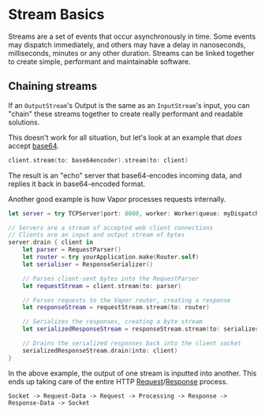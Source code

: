 # Stream Basics

Streams are a set of events that occur asynchronously in time. Some events may dispatch immediately, and others may have a delay in nanoseconds, milliseconds, minutes or any other duration. Streams can be linked together to create simple, performant and maintainable software.

## Chaining streams

If an `OutputStream`'s Output is the same as an `InputStream`'s input, you can "chain" these streams together to create really performant and readable solutions.

This doesn't work for all situation, but let's look at an example that *does* accept [base64](../crypto/base64.md).

```swift
client.stream(to: base64encoder).stream(to: client)
```

The result is an "echo" server that base64-encodes incoming data, and replies it back in base64-encoded format.

Another good example is how Vapor processes requests internally.

```swift
let server = try TCPServer(port: 8080, worker: Worker(queue: myDispatchQueue))

// Servers are a stream of accepted web client connections
// Clients are an input and output stream of bytes
server.drain { client in
    let parser = RequestParser()
    let router = try yourApplication.make(Router.self)
    let serialiser = ResponseSerializer()

    // Parses client-sent bytes into the RequestParser
    let requestStream = client.stream(to: parser)

    // Parses requests to the Vapor router, creating a response
    let responseStream = requestStream.stream(to: router)

    // Serializes the responses, creating a byte stream
    let serializedResponseStream = responseStream.stream(to: serializer)

    // Drains the serialized responses back into the client socket
    serializedResponseStream.drain(into: client)
}
```

In the above example, the output of one stream is inputted into another. This ends up taking care of the entire HTTP [Request](../http/request.md)/[Response](../http/response.md) process.

`Socket -> Request-Data -> Request -> Processing -> Response -> Response-Data -> Socket`
